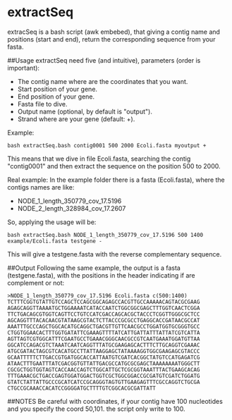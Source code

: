 # extractSeq
extracSeq is a bash script (awk embebed), that giving a contig name and positions (start and end), return the corresponding sequence from your fasta.

##Usage
extractSeq need five (and intuitive), parameters (order is important):

* The contig name where are the coordinates that you want.
* Start position of your gene.
* End position of your gene.
* Fasta file to dive.
* Output name (optional, by default is "output").
* Strand where are your gene (default: +).

Example:

	bash extractSeq.bash contig0001 500 2000 Ecoli.fasta myoutput +

This means that we dive in file Ecoli.fasta, searching the contig "contig0001" and then extract the sequence on the position 500 to 2000.

Real example:
In the example folder there is a fasta (Ecoli.fasta), where the contigs names are like:

* NODE\_1\_length\_350779\_cov\_17.5196
* NODE\_2\_length\_328984\_cov\_17.2607

So, applying the usage will be:

	bash extractSeq.bash NODE_1_length_350779_cov_17.5196 500 1400 example/Ecoli.fasta testgene -

This will give a testgene.fasta with the reverse complementary sequence.

##Output
Following the same example, the output is a fasta (testgene.fasta), with the positions in the header indicating if are complement or not:

	>NODE_1_length_350779_cov_17.5196 Ecoli.fasta c(500:1400)
	TCTTTCGGTGTATTGTCCAGCTCCAGCGGCAGAGCCACGTTGCCAAAAACAGTACGCGAAG
	AGAGCAGGTTAAAATGCTGGAAAATCATACCAATCTGGCGGCGAGCTTTGGTCAACTCGGA
	TTCTGACAGCGTGGTCAGTTCCTGTCCATCGACCAGCACGCTACCCTCGGTTGGGCGCTCC
	AGCAGGTTTACACAACGTATAAGCGTACTCTTACCCGCGCCTGAGGCACCGATAACGCCAT
	AAATTTGCCCAGCTGGCACATGCAGGCTGACGTTGTTCAACGCCTGGATGGTGCGGGTGCC
	CTGGTGGAACACTTTGGTGATATTCGAAAGTTTTATCATTGATTATTTATTATCGTCATTA
	AGTTAGTCGTGGCATTTCGAATGCCTGAAACGGGCAACGCCGTCAATGAAATGGATGTTAA
	GGCATCCAGACGTCTAAATCAATCAGGTTTATGCGAAGAGCACTTTCTTGCAGGTCGAAAC
	ATGCGATACTAGCGTCACATGCCTTATTAAGGAGCTATAAAAGGTGGCGAAGAGCGTACCC
	GCAATTTTTCTTGACCGTGATGGCACCATTAATGTCGATCACGGCTATGTCCATGAGATCG
	ATAACTTTGAATTTATCGACGGTGTTATTGACGCCATGCGCGAGCTAAAAAAAATGGGCTT
	CGCGCTGGTGGTAGTCACCAACCAGTCTGGCATTGCTCGCGGTAAATTTACTGAAGCACAG
	TTTGAAACGCTGACCGAGTGGATGGACTGGTCGCTGGCGGACCGCGATGTCGATCTGGATG
	GTATCTATTATTGCCCGCATCATCCGCAGGGTAGTGTTGAAGAGTTTCGCCAGGTCTGCGA
	CTGCCGCAAACCACATCCGGGGATGCTTTTGTCGGCACGCGATTATT
	
##NOTES
Be careful with coordinates, if your contig have 100 nucleotides and you specify the coord 50,101. the script only write to 100.
